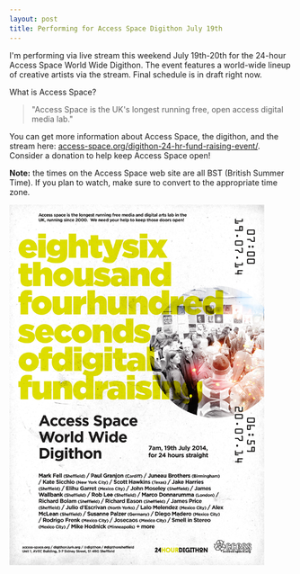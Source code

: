 ```yaml
---
layout: post
title: Performing for Access Space Digithon July 19th
---
```


<p>I'm performing via live stream this weekend July 19th-20th for the 24-hour 
	Access Space World Wide Digithon. The event features a world-wide lineup of
	creative artists via the stream. Final schedule is in draft right now.</p>

<p>What is Access Space?</p>

<blockquote>"Access Space is the UK's longest running free, open access digital media lab."</blockquote>

<p>You can get more information about Access Space, the digithon, and the stream here:
	<a href="http://access-space.org/digithon-24-hr-fund-raising-event/">access-space.org/digithon-24-hr-fund-raising-event/</a>. Consider a donation to help keep Access Space open!</p>

<p><strong>Note:</strong> the times on the Access Space web site are all BST (British Summer Time). 
	If you plan to watch, make sure to convert to the appropriate time zone.</p>

<p><img src="/postassets/digithon-2014.png" alt="poster" style="width: 90%" /></p>